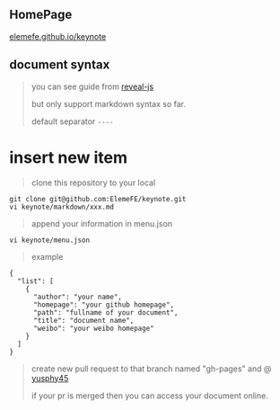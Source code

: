 ## HomePage

[elemefe.github.io/keynote](https://elemefe.github.io/keynote)

## document syntax

> you can see guide from [reveal-js](http://lab.hakim.se/reveal-js/)
>
> but only support markdown syntax so far.
>
> default separator `----`

# insert new item

> clone this repository to your local

```
git clone git@github.com:ElemeFE/keynote.git
vi keynote/markdown/xxx.md
```

> append your information in menu.json

```
vi keynote/menu.json
```

> example

```
{
  "list": [
    {
      "author": "your name",
      "homepage": "your github homepage",
      "path": "fullname of your document",
      "title": "document name",
      "weibo": "your weibo homepage"
    }
  ]
}
```

> create new pull request to that branch named "gh-pages" and @ [yusphy45](github.com/yusphy45)
>
> if your pr is merged then you can access your document online.